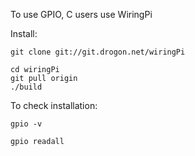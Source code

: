 To use GPIO, C users use WiringPi

Install:

```
git clone git://git.drogon.net/wiringPi

cd wiringPi
git pull origin
./build
``` 

To check installation:

```
gpio -v
```

```
gpio readall
```
